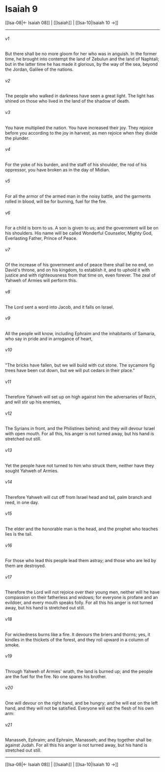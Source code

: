 # Isaiah 9

[[Isa-08|← Isaiah 08]] | [[Isaiah]] | [[Isa-10|Isaiah 10 →]]
***



###### v1 
But there shall be no more gloom for her who was in anguish. In the former time, he brought into contempt the land of Zebulun and the land of Naphtali; but in the latter time he has made it glorious, by the way of the sea, beyond the Jordan, Galilee of the nations. 

###### v2 
The people who walked in darkness have seen a great light. The light has shined on those who lived in the land of the shadow of death. 

###### v3 
You have multiplied the nation. You have increased their joy. They rejoice before you according to the joy in harvest, as men rejoice when they divide the plunder. 

###### v4 
For the yoke of his burden, and the staff of his shoulder, the rod of his oppressor, you have broken as in the day of Midian. 

###### v5 
For all the armor of the armed man in the noisy battle, and the garments rolled in blood, will be for burning, fuel for the fire. 

###### v6 
For a child is born to us. A son is given to us; and the government will be on his shoulders. His name will be called Wonderful Counselor, Mighty God, Everlasting Father, Prince of Peace. 

###### v7 
Of the increase of his government and of peace there shall be no end, on David's throne, and on his kingdom, to establish it, and to uphold it with justice and with righteousness from that time on, even forever. The zeal of Yahweh of Armies will perform this. 

###### v8 
The Lord sent a word into Jacob, and it falls on Israel. 

###### v9 
All the people will know, including Ephraim and the inhabitants of Samaria, who say in pride and in arrogance of heart, 

###### v10 
"The bricks have fallen, but we will build with cut stone. The sycamore fig trees have been cut down, but we will put cedars in their place." 

###### v11 
Therefore Yahweh will set up on high against him the adversaries of Rezin, and will stir up his enemies, 

###### v12 
The Syrians in front, and the Philistines behind; and they will devour Israel with open mouth. For all this, his anger is not turned away, but his hand is stretched out still. 

###### v13 
Yet the people have not turned to him who struck them, neither have they sought Yahweh of Armies. 

###### v14 
Therefore Yahweh will cut off from Israel head and tail, palm branch and reed, in one day. 

###### v15 
The elder and the honorable man is the head, and the prophet who teaches lies is the tail. 

###### v16 
For those who lead this people lead them astray; and those who are led by them are destroyed. 

###### v17 
Therefore the Lord will not rejoice over their young men, neither will he have compassion on their fatherless and widows; for everyone is profane and an evildoer, and every mouth speaks folly. For all this his anger is not turned away, but his hand is stretched out still. 

###### v18 
For wickedness burns like a fire. It devours the briers and thorns; yes, it kindles in the thickets of the forest, and they roll upward in a column of smoke. 

###### v19 
Through Yahweh of Armies' wrath, the land is burned up; and the people are the fuel for the fire. No one spares his brother. 

###### v20 
One will devour on the right hand, and be hungry; and he will eat on the left hand, and they will not be satisfied. Everyone will eat the flesh of his own arm: 

###### v21 
Manasseh, Ephraim; and Ephraim, Manasseh; and they together shall be against Judah. For all this his anger is not turned away, but his hand is stretched out still.

***
[[Isa-08|← Isaiah 08]] | [[Isaiah]] | [[Isa-10|Isaiah 10 →]]
